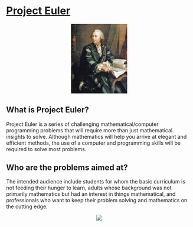 # [Project Euler](https://projecteuler.net/)

<p align="center">
    <img src="https://github.com/AvivYaniv/Project-Euler/blob/master/logo/LeonhardEuler.jpg" width="30%"/>
<p/>

## What is Project Euler? <br/>
Project Euler is a series of challenging mathematical/computer programming problems that will require more than just mathematical insights to solve. Although mathematics will help you arrive at elegant and efficient methods, the use of a computer and programming skills will be required to solve most problems.

## Who are the problems aimed at? <br/>
The intended audience include students for whom the basic curriculum is not feeding their hunger to learn, adults whose background was not primarily mathematics but had an interest in things mathematical, and professionals who want to keep their problem solving and mathematics on the cutting edge.

<p align="center">
    <img src="https://projecteuler.net/profile/Aviv_Yaniv.png" width="50%"/>
<p/>

